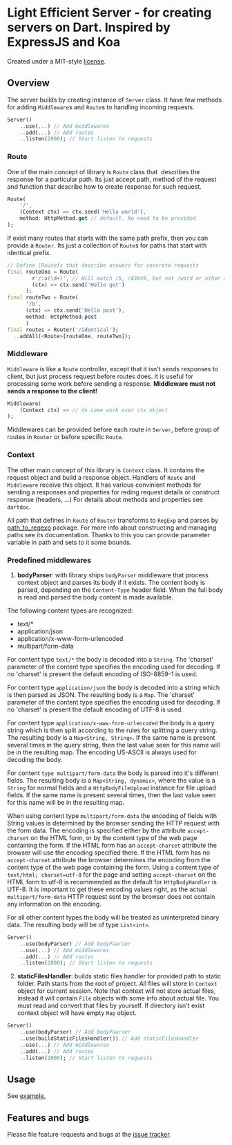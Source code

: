 # Light Efficient Server - for creating servers on Dart. Inspired by ExpressJS and Koa

Created under a MIT-style
[license](https://github.com/YevhenKap/les/blob/master/LICENSE).

## Overview

The server builds by creating instance of `Server` class. It have few methods for adding `Middleware`s and `Route`s to handling incoming requests.

```dart
Server()
    ..use(...) // Add middlewares
    ..add(...) // Add routes
    ..listen(2000); // Start listen to requests
```

### Route

One of the main concept of library is `Route` class that  describes the response for a particular path.
Its just accept path, method of the request and function that describe how to create response for such request.

```dart
Route(
    '/',
    (Context ctx) => ctx.send('Hello world'),
    method: HttpMethod.get // default. No need to be provided
);
```

If exist many routes that starts with the same path prefix, then you can provide a `Router`. Its just a collection of `Route`s for paths that start with identical prefix.

```dart
// Define [Route]s that describe answers for concrete requests
final routeOne = Route(
        r'/:a(\d+)', // Will match /5, /83645, but not /word or other symbols
        (ctx) => ctx.send('Hello get')
      );
final routeTwo = Route(
      '/b',
      (ctx) => ctx.send('Hello post'),
      method: HttpMethod.post
      )
final routes = Router('/identical');
  ..addAll(<Route>[routeOne, routeTwo]);
```

### Middleware

`Middleware` is like a `Route` controller, except that it isn't sends responses to client, but just process request before routes does. It is useful for processing some work before sending a response. **Middleware must not sends a response to the client!**

```dart
Middleware(
    (Context ctx) => // do come work over ctx object
);
```

Middlewares can be provided before each route in `Server`, before group of routes in `Router` or before specific `Route`.

### Context

The other main concept of this library is `Context` class. It contains the request object and build a response object. Handlers of `Route` and `Middleware` receive this object. It has various convinient methods for sending a responses and properties for reding request details or construct response (headers, ...) For details about methods and properties see `dartdoc`.

All path that defines in `Route` of `Router` transforms to `RegExp` and parses by [path_to_regexp](https://pub.dartlang.org/packages/path_to_regexp) package. For more info about constructing and managing paths see its documentation. Thanks to this you can provide parameter variable in path and sets to it some bounds.

### Predefined middlewares

1. **bodyParser**: with library ships `bodyParser` middleware that process context object and parses its body if it exists. The content body is parsed, depending on the `Content-Type` header field. When the full body is read and parsed the body content is made available.

The following content types are recognized:

- text/*
- application/json
- application/x-www-form-urlencoded
- multipart/form-data

For content type `text/*` the body is decoded into a `String`. The 'charset' parameter of the content type specifies the encoding used for decoding. If no 'charset' is present the default encoding of ISO-8859-1 is used.

For content type `application/json` the body is decoded into a string which is then parsed as JSON. The resulting body is a `Map`. The 'charset' parameter of the content type specifies the encoding used for decoding. If no 'charset' is present the default encoding of UTF-8 is used.

For content type `application/x-www-form-urlencoded` the body is a query string which is then split according to the rules for splitting a query string. The resulting body is a `Map<String, String>`. If the same name is present several times in the query string, then the last value seen for this name will be in the resulting map. The encoding US-ASCII is always used for decoding the body.

For content `type multipart/form-data` the body is parsed into it's different fields. The resulting body is a `Map<String, dynamic>`, where the value is a `String` for normal fields and a `HttpBodyFileUpload` instance for file upload fields. If the same name is present several times, then the last value seen for this name will be in the resulting map.

When using content type `multipart/form-data` the encoding of fields with String values is determined by the browser sending the HTTP request with the form data. The encoding is specified either by the attribute `accept-charset` on the HTML form, or by the content type of the web page containing the form. If the HTML form has an `accept-charset` attribute the browser will use the encoding specified there. If the HTML form has no `accept-charset` attribute the browser determines the encoding from the content type of the web page containing the form. Using a content type of `text/html; charset=utf-8` for the page and setting `accept-charset` on the HTML form to utf-8 is recommended as the default for `HttpBodyHandler` is UTF-8. It is important to get these encoding values right, as the actual `multipart/form-data` HTTP request sent by the browser does not contain any information on the encoding.

For all other content types the body will be treated as uninterpreted binary data. The resulting body will be of type `List<int>`.

```dart
Server()
    ..use(bodyParser) // Add bodyPaarser
    ..use(...) // Add middlewares
    ..add(...) // Add routes
    ..listen(2000); // Start listen to requests
```

2. **staticFilesHandler**: builds static files handler for provided path to static folder.
Path starts from the root of project. All files will store in `Context` object for current session.
Note that context will not store actual files, instead it will contain
`File` objects with some info about actual file. You must read and convert that files by yourself.
If directory isn't exist context object will have empty `Map` object.

```dart
Server()
    ..use(bodyParser) // Add bodyPaarser
    ..use(buildStaticFilesHandler()) // Add staticFilesHandler
    ..use(...) // Add middlewares
    ..add(...) // Add routes
    ..listen(2000); // Start listen to requests
```

## Usage

See [example.](example/example.dart)

## Features and bugs

Please file feature requests and bugs at the [issue tracker][tracker].

[tracker]: https://github.com/YevhenKap/les/issues
